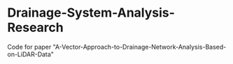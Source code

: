 # Drainage-System-Analysis-Research
Code for paper "A-Vector-Approach-to-Drainage-Network-Analysis-Based-on-LiDAR-Data"

